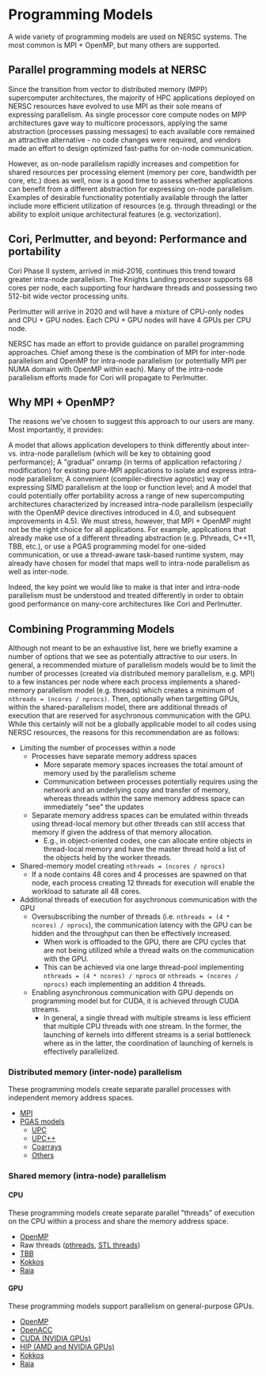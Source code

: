 # Programming Models

A wide variety of programming models are used on NERSC systems. The
most common is MPI + OpenMP, but many others are supported.

## Parallel programming models at NERSC
Since the transition from vector to distributed memory (MPP) supercomputer architectures, the majority of HPC applications
deployed on NERSC resources have evolved to use MPI as their sole means of expressing parallelism. As single processor core
compute nodes on MPP architectures gave way to multicore processors, applying the same abstraction (processes passing
messages) to each available core remained an attractive alternative - no code changes were required, and vendors made an
effort to design optimized fast-paths for on-node communication.

However, as on-node parallelism rapidly increases and competition for shared resources per processing element (memory per
core, bandwidth per core, etc.) does as well, now is a good time to assess whether applications can benefit from a
different abstraction for expressing on-node parallelism. Examples of desirable functionality potentially available
through the latter include more efficient utilization of resources (e.g. through threading) or the ability to exploit
unique architectural features (e.g. vectorization).

## Cori, Perlmutter, and beyond: Performance and portability
Cori Phase II system, arrived in mid-2016, continues this trend toward greater intra-node parallelism. The Knights Landing
processor supports 68 cores per node, each supporting four hardware threads and possessing two 512-bit wide vector
processing units.

Perlmutter will arrive in 2020 and will have a mixture of CPU-only nodes and CPU + GPU nodes. Each CPU + GPU nodes will
have 4 GPUs per CPU node.

NERSC has made an effort to provide guidance on parallel programming approaches. Chief among these is the combination
of MPI for inter-node parallelism and OpenMP for intra-node parallelism (or potentially MPI per NUMA domain with OpenMP
within each). Many of the intra-node parallelism efforts made for Cori will propagate to Perlmutter.

## Why MPI + OpenMP?
The reasons we've chosen to suggest this approach to our users are many. Most importantly, it provides:

A model that allows application developers to think differently about inter- vs. intra-node parallelism
(which will be key to obtaining good performance);
A "gradual" onramp (in terms of application refactoring / modification) for existing pure-MPI applications to isolate
and express intra-node parallelism;
A convenient (compiler-directive agnostic) way of expressing SIMD parallelism at the loop or function level; and
A model that could potentially offer portability across a range of new supercomputing architectures characterized by
increased intra-node parallelism (especially with the OpenMP device directives introduced in 4.0, and subsequent
improvements in 4.5).
We must stress, however, that MPI + OpenMP might not be the right choice for all applications. For example, applications
that already make use of a different threading abstraction (e.g. Pthreads, C++11, TBB, etc.), or use a PGAS programming
model for one-sided communication, or use a thread-aware task-based runtime system, may already have chosen for model that
maps well to intra-node parallelism as well as inter-node.

Indeed, the key point we would like to make is that inter and intra-node parallelism must be understood and treated
differently in order to obtain good performance on many-core architectures like Cori and Perlmutter.

## Combining Programming Models

Although not meant to be an exhaustive list, here we briefly examine a number of options that we see as potentially
attractive to our users. In general, a recommended mixture of parallelism models would be to limit the number of
processes (created via distributed memory parallelism, e.g. MPI) to a few instances per node where each process
implements a shared-memory parallelism model (e.g. threads) which creates a minimum of `nthreads = (ncores / nprocs)`.
Then, optionally when targetting GPUs, within the shared-parallelism model, there are additional threads of execution
that are reserved for asychronous communication with the GPU. While this certainly will not be a globally applicable
model to all codes using NERSC resources, the reasons for this recommendation are as follows:

- Limiting the number of processes within a node
    - Processes have separate memory address spaces
        - More separate memory spaces increases the total amount of memory used by the parallelism scheme
        - Communication between processes potentially requires using the network and an underlying copy and transfer of
        memory, whereas threads within the same memory address space can immediately "see" the updates
    - Separate memory address spaces can be emulated within threads using thread-local memory but other threads can
    still access that memory if given the address of that memory allocation.
        - E.g., in object-oriented codes, one can allocate entire objects in thread-local memory and have the master thread
        hold a list of the objects held by the worker threads.
- Shared-memory model creating `nthreads = (ncores / nprocs)`
    - If a node contains 48 cores and 4 processes are spawned on that node, each process creating 12 threads for
    execution will enable the workload to saturate all 48 cores.
- Additional threads of execution for asychronous communication with the GPU
    - Oversubscribing the number of threads (i.e. `nthreads = (4 * ncores) / nprocs`), the communication latency with
    the GPU can be hidden and the throughput can then be effectively increased.
        - When work is offloaded to the GPU, there are CPU cycles that are not being utilized while a thread waits on the
        communication with the GPU.
        - This can be achieved via one large thread-pool implementing `nthreads = (4 * ncores) / nprocs` or
        `nthreads = (ncores / nprocs)` each implementing an addition 4 threads.
    - Enabling asynchronous communication with GPU depends on programming model but for CUDA, it is achieved through
    CUDA streams.
        - In general, a single thread with multiple streams is less efficient that multiple CPU threads with
        one stream. In the former, the launching of kernels into different streams is a serial bottleneck where as in the
        latter, the coordination of launching of kernels is effectively parallelized.

### Distributed memory (inter-node) parallelism

These programming models create separate parallel processes with independent memory address spaces.

- [MPI](mpi/index.md)
- [PGAS models](https://en.wikipedia.org/wiki/Partitioned_global_address_space)
    - [UPC](https://upc.lbl.gov/)
    - [UPC++](upcxx.md)
    - [Coarrays](coarrays.md)
    - [Others](https://en.wikipedia.org/wiki/Partitioned_global_address_space)

### Shared memory (intra-node) parallelism

#### CPU

These programming models create separate parallel "threads" of execution on the CPU within a process and share the memory address space.

- [OpenMP](openmp/openmp.md)
- Raw threads ([pthreads](https://en.wikipedia.org/wiki/POSIX_Threads), [STL threads](https://en.cppreference.com/w/cpp/thread/thread))
- [TBB](https://www.threadingbuildingblocks.org/)
- [Kokkos](kokkos.md)
- [Raja](raja.md)

#### GPU

These programming models support parallelism on general-purpose GPUs.

- [OpenMP](openmp/openmp.md)
- [OpenACC](https://www.openacc.org/)
- [CUDA (NVIDIA GPUs)](https://developer.nvidia.com/about-cuda)
- [HIP (AMD and NVIDIA GPUs)](https://gpuopen.com/compute-product/hip-convert-cuda-to-portable-c-code/)
- [Kokkos](kokkos.md)
- [Raja](raja.md)


<!-- Old notes from old page that may potentially be integrated into the above

- [MPI](mpi/index.md)
  - While pure MPI using the classic two-sided (non-RMA components of MPI-2) messaging model indeed works on NERSC Cori,
  it fails to address many of the concerns we raised above. We do not expect that this approach will perform well for
  most applications.
- [MPI + MPI](mpi/index.md)
  - With the MPI-3 standard, shared memory programming on-node is possible via MPI's remote memory access (RMA) API,
  yielding an MPI + MPI model (RMA can also be used off-node). The upside of this approach is that one requires only one
  library for parallelism. For a program with shared memory parallelism at a very high level where most data is private
  by default, this is a powerful model.
- [MPI](mpi/index.md) + X (CPU)
  - While MPI + OpenMP was covered in some details above, we recognize that other options are possible under an MPI + X
  approach. For example, one could use a different threading model to express on-node parallelism, such as native C++
  concurrency primitives (available since C++11 and likely to improve considerably in 14 and 17) or Intel's TBB, as well
  as data container / execution abstractions like Kokkos.
  - [MPI](mpi/index.md) + [OpenMP](openmp/openmp.md)
    - As noted above, OpenMP provides a way to express on-node parallelism (including SIMD) with ease at a relatively fine
    level. In recent years, overhead due to thread team spin-up, fork and join operations and thread synchronization has
    been reduced drastically in common OpenMP runtimes.
  - [MPI](mpi/index.md) + [Kokkos](kokkos.md)
  - [MPI](mpi/index.md) + [Raja](raja.md)
  - [MPI](mpi/index.md) + [TBB](https://www.threadingbuildingblocks.org/)
- [MPI](mpi/index.md) + Z (GPU)
  - MPI can be combined with programming model "Z" that enables execution on the GPU
  - MPI + OpenMP
  - MPI + OpenACC
  - MPI + CUDA
  - MPI + HIP
  - MPI + [Kokkos](kokkos.md)
- [MPI](mpi/index.md) + X (CPU) + Z (GPU)
  - MPI can be combined with programming model "X" that enables threading and programming model "Y" that enables execution
  on the GPU
  - MPI + OpenMP (threading) + CUDA
  - MPI + pthreads + CUDA
  - MPI + STL threads + CUDA

## Efforts toward next-generation programming models
There are a number of ongoing efforts in the HPC research community to develop new programming systems geared toward
future exascale architectures. The DOE X-Stack program in particular is one such centralized effort that includes
projects integrating many of the key programming abstractions noted above, such as DAG-based execution and global
address space communication models.
-->
